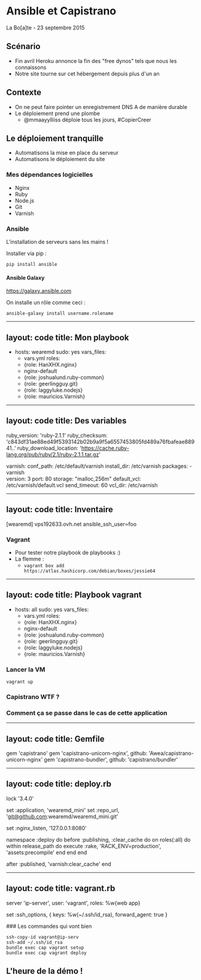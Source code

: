 # Ansible et Capistrano

La Bo[a]te - 23 septembre 2015

## Scénario

* Fin avril Heroku annonce la fin des "free dynos" tels que nous les connaissons
* Notre site tourne sur cet hébergement depuis plus d'un an

## Contexte

* On ne peut faire pointer un enregistrement DNS A de manière durable
* Le déploiement prend une plombe
  * @mmaayylliiss déploie tous les jours, #CopierCreer

## Le déploiement tranquille

* Automatisons la mise en place du serveur
* Automatisons le déploiement du site

### Mes dépendances logicielles

* Nginx
* Ruby
* Node.js
* Git
* Varnish

### Ansible

L'installation de serveurs sans les mains !

Installer via pip :

`pip install ansible`

#### Ansible Galaxy

https://galaxy.ansible.com

On installe un rôle comme ceci : 

`ansible-galaxy install username.rolename`

---
layout: code
title: Mon playbook
---

- hosts: wearemd
  sudo: yes
  vars_files:
    - vars.yml
  roles:
    - {role: HanXHX.nginx}
    - nginx-default
    - {role: joshualund.ruby-common}
    - {role: geerlingguy.git}
    - {role: laggyluke.nodejs}
    - {role: mauricios.Varnish}

---
layout: code
title: Des variables
---

ruby_version: 'ruby-2.1.1'
ruby_checksum: 'c843df31ae88ed49f5393142b02b9a9f5a6557453805fd489a76fbafeae88941..'
ruby_download_location: 'https://cache.ruby-lang.org/pub/ruby/2.1/ruby-2.1.1.tar.gz'

varnish:
  conf_path: /etc/default/varnish
  install_dir: /etc/varnish
  packages:
    - varnish    
  version: 3
  port: 80
  storage: "malloc,256m"
  default_vcl: /etc/varnish/default.vcl
  send_timeout: 60
  vcl_dir: /etc/varnish

---
layout: code
title: Inventaire
---

[wearemd]
vps192633.ovh.net ansible_ssh_user=foo

### Vagrant

* Pour tester notre playbook de playbooks :)
* La flemme :
  * `vagrant box add https://atlas.hashicorp.com/debian/boxes/jessie64`

---
layout: code
title: Playbook vagrant
---

- hosts: all
  sudo: yes
  vars_files:
    - vars.yml
  roles:
    - {role: HanXHX.nginx}
    - nginx-default
    - {role: joshualund.ruby-common}
    - {role: geerlingguy.git}
    - {role: laggyluke.nodejs}
    - {role: mauricios.Varnish}

### Lancer la VM

`vagrant up`

### Capistrano WTF ?

### Comment ça se passe dans le cas de cette application

---
layout: code
title: Gemfile
---

gem 'capistrano'
gem 'capistrano-unicorn-nginx', github: 'Awea/capistrano-unicorn-nginx'
gem 'capistrano-bundler', github: 'capistrano/bundler'

---
layout: code
title: deploy.rb
---

lock '3.4.0'

set :application, 'wearemd_mini'
set :repo_url, 'git@github.com:wearemd/wearemd_mini.git'

set :nginx_listen, '127.0.0.1:8080'

namespace :deploy do
  before :publishing, :clear_cache do
    on roles(:all) do
      within release_path do
        execute :rake, 'RACK_ENV=production', 'assets:precompile'
      end
    end
  end

  after :published, 'varnish:clear_cache'
end

---
layout: code
title: vagrant.rb
---

server 'ip-server', user: 'vagrant', roles: %w{web app}

 set :ssh_options, {
   keys: %w(~/.ssh/id_rsa),
   forward_agent: true
 }

### Les commandes qui vont bien

```
ssh-copy-id vagrant@ip-serv
ssh-add ~/.ssh/id_rsa
bundle exec cap vagrant setup
bundle exec cap vagrant deploy
```

## L'heure de la démo !